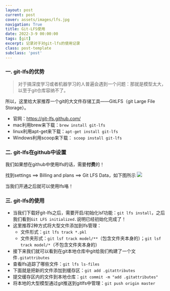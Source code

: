 ```yaml
---
layout: post
current: post
cover: assets/images/lfs.jpg
navigation: True
title: Git-LFS使用
date: 2022-3-9 00:00:00
tags: [git]
excerpt: 记录对于对git-lfs的使用记录
class: post-template
subclass: 'post'
---
```



### 一. git-lfs的优势

> 对于搞深度学习或者机器学习的人普遍会遇到一个问题：那就是模型太大，以至于git仓库容纳不了。

所以，这里给大家推荐一个git的大文件存储工具——GitLFS（git Large File Storage）。
* 官网：https://git-lfs.github.com/
* mac利用brew来下载：`brew install git-lfs`
* linux利用apt-get来下载：`apt-get install git-lfs`
* Windows利用scoop来下载： `scoop install git-lfs`

### 二. git-lfs在github中设置
我们如果想在github中使用lfs的话，需要**付费**的！

找到settings ==> Billing and plans ==> Git LFS Data，如下图所示
![](/git-lfs/lfs.png)

当我们开通之后就可以使用lfs咯！

### 三. git-lfs的使用
* 当我们下载好git-lfs之后，需要开启/初始化lsf功能：`git lfs install`，之后我们看到`Git LFS initialized.`说明已经初始化完成了！
* 这里推荐2种方式将大型文件添加到lfs管理：
  * 文件形式：`git lfs track *.pkl`
  * 文件夹形式：`git lsf track model/**`（包含文件夹本身的）；`git lsf track model/*`（不包含文件夹本身的）
* 接下来我们就可以看到在git本地仓库中git给我们构建了一个文件`.gitattributes`
* 查看lfs追踪了哪些文件：`git lfs ls-files`
* 下面就是把新的文件添加到缓存区：`git add .gitattributes`
* 提交缓存区内的文件到本地仓库：`git commit -m "add .gitattributes"`
* 将本地的大型模型通过git推送到gitlfs中管理：`git push origin master`
